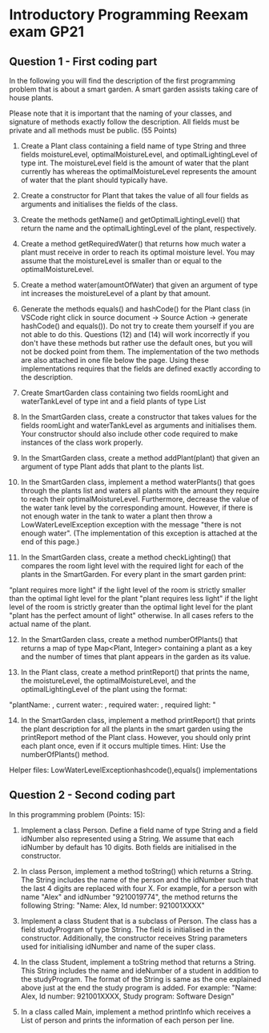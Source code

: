 # Introductory Programming Reexam exam GP21
## Question 1 - First coding part
In the following you will find the description of the first programming problem that is about a smart garden. A smart garden assists taking care of house plants.

Please note that it is important that the naming of your classes, and signature of methods exactly follow the description. All fields must be private and all methods must be public. (55 Points)



1. Create a Plant class containing a field name of type String and three fields moistureLevel, optimalMoistureLevel, and optimalLightingLevel of type int.  The moistureLevel field is the amount of water that the plant currently has whereas the optimalMoistureLevel represents the amount of water that the plant should typically have. 



2. Create a constructor for Plant that takes the value of all four fields as arguments and initialises the fields of the class. 



3. Create the methods getName() and getOptimalLightingLevel()  that return the name and the optimalLightingLevel of the plant, respectively.



4. Create a method getRequiredWater() that returns how much water a plant must receive in order to reach its optimal moisture level. You may assume that the moistureLevel is smaller than or equal to the optimalMoistureLevel.



5. Create a method water(amountOfWater) that given an argument of type int increases the moistureLevel of a plant by that amount. 



6. Generate the methods equals() and hashCode() for the Plant class (in VSCode right click in source document -> Source Action -> generate hashCode() and equals()). Do not try to create them yourself if you are not able to do this. Questions (12) and (14) will work incorrectly if you don't have these methods but rather use the default ones, but you will not be docked point from them. The implementation of the two methods are also attached in one file below the page. Using these implementations requires that the fields are defined exactly according to the description. 



7. Create SmartGarden class containing two fields roomLight  and waterTankLevel of type int and a field plants of type List<Plant>



8. In the SmartGarden class, create a constructor that takes values for the fields roomLight and waterTankLevel as arguments and initialises them. Your constructor should also include other code required to make instances of the class work properly.



9. In the SmartGarden class, create a method addPlant(plant) that given an argument of type Plant adds that plant to the plants list. 



10. In the SmartGarden class, implement a method waterPlants() that goes through the plants list and waters all plants with the amount they require to reach their optimalMoistureLevel. Furthermore, decrease the value of the water tank level by the corresponding amount. However, if there is not enough water in the tank to water a plant then throw a  LowWaterLevelException exception with the message "there is not enough water". (The implementation of this exception is attached at the end of this page.) 



11. In the SmartGarden class, create a method checkLighting() that compares the room light level with the required light for each of the plants in the SmartGarden. For every plant in the smart garden print:

“plant <name> requires more light" if the light level of the room is strictly smaller than the optimal light level for the plant 
"plant <name> requires less light" if the light level of the room is strictly greater than the optimal light level for the plant 
"plant <name> has the perfect amount of light" otherwise. 
In all cases <name> refers to the actual name of the plant. 



12. In the SmartGarden class, create a method numberOfPlants() that returns a map of type Map<Plant, Integer> containing a plant as a key and the number of times that plant appears in the garden as its value. 



13. In the Plant class, create a method printReport() that prints the name, the moistureLevel, the optimalMoistureLevel, and the optimalLightingLevel of the plant using the format:

 "plantName: <name>, current water: <moistureLevel>, required water: <optimalMoistureLevel>, required light: <optimalLightingLevel>"



14. In the SmartGarden class, implement a method printReport() that prints the plant description for all the plants in the smart garden using the printReport method of the Plant class. However, you should only print each plant once, even if it occurs multiple times. Hint: Use the numberOfPlants() method.  



Helper files: LowWaterLevelExceptionhashcode(),equals() implementations 

## Question 2 - Second coding part
In this programming problem (Points: 15):

1. Implement a class Person. Define a field name of type String  and  a field idNumber also represented using a String. We assume that each idNumber by default has 10 digits. Both fields are initialised in the constructor. 

2. In class Person, implement a method toString() which returns a String. The String includes the name of the person and the idNumber such that the last 4 digits are replaced with four X. For example, for a person with name "Alex" and idNumber "9210019774", the method returns the following String:  "Name: Alex, Id number: 921001XXXX" 

3. Implement a class Student that is a subclass of Person. The class has a field studyProgram of type String. The field is initialised in the constructor. Additionally, the constructor receives String  parameters used for initialising idNumber and name of the super class.

4. In the class Student, implement a toString method that returns a String. This String includes the name and ideNumber of a student in addition to the studyProgram. The format of the String is same as the one explained above just at the end the study program is added. For example:  "Name: Alex, Id number: 921001XXXX, Study program: Software Design"  

5. In a class called Main, implement a method printInfo which receives a List of person and prints the information of each person per line.